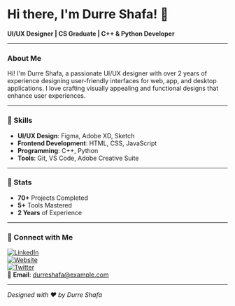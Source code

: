 # Hi there, I'm Durre Shafa! 👋


**UI/UX Designer | CS Graduate | C++ & Python Developer**

---

### About Me

Hi! I'm Durre Shafa, a passionate UI/UX designer with over 2 years of experience designing user-friendly interfaces for web, app, and desktop applications. I love crafting visually appealing and functional designs that enhance user experiences.

---

### 🚀 Skills

- **UI/UX Design**: Figma, Adobe XD, Sketch
- **Frontend Development**: HTML, CSS, JavaScript
- **Programming**: C++, Python
- **Tools**: Git, VS Code, Adobe Creative Suite

---

### 🌟 Stats

- **70+** Projects Completed  
- **5+** Tools Mastered  
- **2 Years** of Experience

---

### 🔗 Connect with Me

[![LinkedIn](https://img.shields.io/badge/LinkedIn-Connect-blue?style=flat&logo=linkedin)](https://linkedin.com/in/your-profile)  
[![Website](https://img.shields.io/badge/Website-Visit-green?style=flat&logo=internet-explorer)](https://yourwebsite.com)  
[![Twitter](https://img.shields.io/badge/Twitter-Follow-blue?style=flat&logo=twitter)](https://twitter.com/your-profile)  
📧 **Email**: [durreshafa@example.com](mailto:durreshafa@example.com)

---

_Designed with ❤️ by Durre Shafa_


